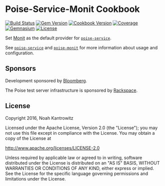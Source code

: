 # Poise-Service-Monit Cookbook

[![Build Status](https://img.shields.io/travis/poise/poise-service-monit.svg)](https://travis-ci.org/poise/poise-service-monit)
[![Gem Version](https://img.shields.io/gem/v/poise-service-monit.svg)](https://rubygems.org/gems/poise-service-monit)
[![Cookbook Version](https://img.shields.io/cookbook/v/poise-service-monit.svg)](https://supermarket.chef.io/cookbooks/poise-service-monit)
[![Coverage](https://img.shields.io/codecov/c/github/poise/poise-service-monit.svg)](https://codecov.io/github/poise/poise-service-monit)
[![Gemnasium](https://img.shields.io/gemnasium/poise/poise-service-monit.svg)](https://gemnasium.com/poise/poise-service-monit)
[![License](https://img.shields.io/badge/license-Apache_2-blue.svg)](https://www.apache.org/licenses/LICENSE-2.0)

Set [Monit](https://github.com/poise/poise-monit) as the default provider for
[`poise-service`](https://github.com/poise/poise-service).

See [`poise-service`](https://github.com/poise/poise-service) and [`poise-monit`](https://github.com/poise/poise-monit)
for more information about usage and configuration.

## Sponsors

Development sponsored by [Bloomberg](http://www.bloomberg.com/company/technology/).

The Poise test server infrastructure is sponsored by [Rackspace](https://rackspace.com/).

## License

Copyright 2016, Noah Kantrowitz

Licensed under the Apache License, Version 2.0 (the "License");
you may not use this file except in compliance with the License.
You may obtain a copy of the License at

http://www.apache.org/licenses/LICENSE-2.0

Unless required by applicable law or agreed to in writing, software
distributed under the License is distributed on an "AS IS" BASIS,
WITHOUT WARRANTIES OR CONDITIONS OF ANY KIND, either express or implied.
See the License for the specific language governing permissions and
limitations under the License.
